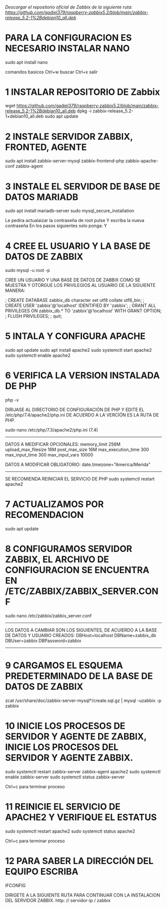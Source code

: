 ###### Descargar el repositorio oficial de Zabbix de la siguiente ruta: https://github.com/gadiel379/raspberry-zabbix5.2/blob/main/zabbix-release_5.2-1%2Bdebian10_all.deb
 
 # PARA LA CONFIGURACION ES NECESARIO INSTALAR NANO
  sudo apt install nano
 
  comandos basicos
  Ctrl+w buscar
  Ctrl+x salir
  
 
# 1 INSTALAR REPOSITORIO DE Zabbix
  wget https://github.com/gadiel379/raspberry-zabbix5.2/blob/main/zabbix-release_5.2-1%2Bdebian10_all.deb
  dpkg -i zabbix-release_5.2-1+debian10_all.deb
  sudo apt update
 
 
# 2 INSTALE SERVIDOR ZABBIX, FRONTED, AGENTE
 sudo apt install zabbix-server-mysql zabbix-frontend-php zabbix-apache-conf zabbix-agent


# 3 INSTALE EL SERVIDOR DE BASE DE DATOS MARIADB
 sudo apt install mariadb-server
 sudo mysql_secure_installation

  Le pedira actualaizar la contraseña de root pulse Y escriba la nueva contraseña
  En los pasos siguientes solo ponga: Y
  
  
# 4 CREE EL USUARIO Y LA BASE DE DATOS DE ZABBIX
 sudo mysql -u root -p

CREE UN USUARIO Y UNA BASE DE DATOS DE ZABBIX COMO SE MUESTRA Y OTORGUE LOS PRIVILEGIOS
AL USUARIO DE LA SIGUIENTE MANERA:

; CREATE DATABASE zabbix_db character set utf8 collate utf8_bin;
; CREATE USER 'zabbix'@'localhost' IDENTIFIED BY 'zabbix';
; GRANT ALL PRIVILEGES ON zabbix_db.* TO 'zabbix'@'localhost' WITH GRANT OPTION;
; FLUSH PRIVILEGES;
; quit;


# 5 INTALA Y CONFIGURA APACHE
 sudo apt update
 sudo apt install  apache2 
 sudo systemctl start apache2
 sudo systemctl enable apache2


# 6 VERIFICA LA VERSION INSTALADA DE PHP
 php -v

DIRIJASE AL DIRECTORIO DE CONFIGURACIÓN DE PHP Y EDITE EL /etc/php/7.4/apache2/php.ini 
DE ACUERDO A LA VERCIÓN ES LA RUTA DE PHP.

 sudo nano /etc/php/7.3/apache2/php.ini   (7.4)
 
******************************************
DATOS A MEDIFICAR OPCIONALES:
memory_limit 256M
upload_max_filesize 16M
post_max_size 16M
max_execution_time 300
max_input_time 300
max_input_vars 10000

DATOS A MODIFICAR OBLIGATORIO:
date.timezone="America/Merida"
*******************************************

SE RECOMIENDA REINICIAR EL SERVICIO DE PHP
sudo systemctl restart apache2


# 7 ACTUALIZAMOS POR RECOMENDACION
 sudo apt update


# 8 CONFIGURAMOS SERVIDOR ZABBIX, EL ARCHIVO DE CONFIGURACION SE ENCUENTRA EN /ETC/ZABBIX/ZABBIX_SERVER.CONF
 sudo nano /etc/zabbix/zabbix_server.conf
 
*********************************************************************************************
LOS DATOS A CAMBIAR SON LOS SIGUIENTES, DE ACUIERDO A LA BASE DE DATOS Y USUARIO CREADOS:
DBHost=localhost
DBName=zabbix_db
DBUser=zabbix
DBPassword=zabbix
*********************************************************************************************


# 9 CARGAMOS EL ESQUEMA PREDETERMINADO DE LA BASE DE DATOS DE ZABBIX
zcat /usr/share/doc/zabbix-server-mysql*/create.sql.gz | mysql -uzabbix -p zabbix


# 10 INICIE LOS PROCESOS DE SERVIDOR Y AGENTE DE ZABBIX, INICIE LOS PROCESOS  DEL SERVIDOR  Y AGENTE ZABBIX.
 sudo systemctl restart zabbix-server zabbix-agent apache2
 sudo systemctl enable zabbix-server
 sudo systemctl status zabbix-server

Ctrl+c para terminar proceso


# 11 REINICIE EL SERVICIO DE APACHE2 Y VERIFIQUE EL ESTATUS
 sudo systemctl restart apache2
 sudo systemctl status apache2

Ctrl+c para terminar proceso


# 12 PARA SABER LA DIRECCIÓN DEL EQUIPO ESCRIBA
IFCONFIG

DIRIGETE A LA SIGUIENTE RUTA PARA CONTINUAR CON LA INSTALACION DEL SERVIDOR ZABBIX.
http: // servidor-ip / zabbix
